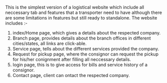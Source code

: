 This is the simplest version of a logistical website which include all neccessary tab and features that a transporter need to have although there are some limitations in features but still ready to standalone.
The website includes :- 
1. index/Home page, which gives a details about the respected company.
2. Branch page, provides details about the branch offices in different cities/states, all links are click-able.
3. Service page, tells about the different services provided the company.
4. Request for pickup page, where the consignor can request the pickup for his/her conignment after filling all neccessary details.
5. login page, this is to give access for bills and service history of a consignor.
6. Contact page, client can ontact the respected company.   

